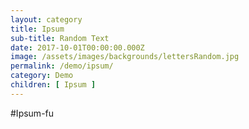 ```yaml
---
layout: category
title: Ipsum
sub-title: Random Text
date: 2017-10-01T00:00:00.000Z
image: /assets/images/backgrounds/lettersRandom.jpg
permalink: /demo/ipsum/
category: Demo
children: [ Ipsum ]
---
```

#Ipsum-fu
